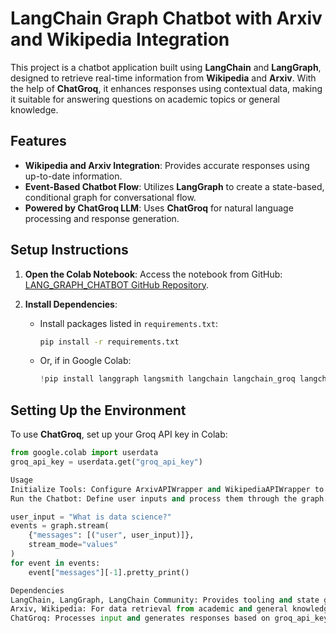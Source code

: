 # LangChain Graph Chatbot with Arxiv and Wikipedia Integration

This project is a chatbot application built using **LangChain** and **LangGraph**, designed to retrieve real-time information from **Wikipedia** and **Arxiv**. With the help of **ChatGroq**, it enhances responses using contextual data, making it suitable for answering questions on academic topics or general knowledge.

## Features

- **Wikipedia and Arxiv Integration**: Provides accurate responses using up-to-date information.
- **Event-Based Chatbot Flow**: Utilizes **LangGraph** to create a state-based, conditional graph for conversational flow.
- **Powered by ChatGroq LLM**: Uses **ChatGroq** for natural language processing and response generation.

## Setup Instructions

1. **Open the Colab Notebook**: Access the notebook from GitHub: [LANG_GRAPH_CHATBOT GitHub Repository](https://github.com/DarshanG12/LANG_GRAPH_CHATBOT.git).

2. **Install Dependencies**:
   - Install packages listed in `requirements.txt`:
     ```bash
     pip install -r requirements.txt
     ```
   - Or, if in Google Colab:
     ```python
     !pip install langgraph langsmith langchain langchain_groq langchain_community arxiv wikipedia
     ```

## Setting Up the Environment

To use **ChatGroq**, set up your Groq API key in Colab:
```python
from google.colab import userdata
groq_api_key = userdata.get("groq_api_key")

Usage
Initialize Tools: Configure ArxivAPIWrapper and WikipediaAPIWrapper to retrieve top results.
Run the Chatbot: Define user inputs and process them through the graph. For example:

user_input = "What is data science?"
events = graph.stream(
    {"messages": [("user", user_input)]},
    stream_mode="values"
)
for event in events:
    event["messages"][-1].pretty_print()

Dependencies
LangChain, LangGraph, LangChain Community: Provides tooling and state graph flow.
Arxiv, Wikipedia: For data retrieval from academic and general knowledge sources.
ChatGroq: Processes input and generates responses based on groq_api_key.
